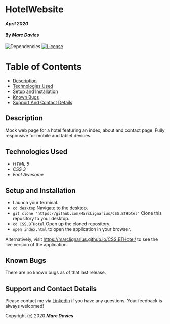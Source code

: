 # HotelWebsite

#### _April 2020_

#### By _**Marc Davies**_

![Dependencies](https://img.shields.io/badge/dependencies-up%20to%20date-brightgreen.svg)
[![License](https://img.shields.io/badge/license-MIT-blue.svg)](https://opensource.org/licenses/MIT)

# Table of Contents

<!--ts-->
   * [Description](#description)
   * [Technologies Used](#technologies-used)
   * [Setup and Installation](#setup-and-installation)
   * [Known Bugs](#known-bugs)
   * [Support And Contact Details](#support-and-contact-details)
<!--te-->

## Description

Mock web page for a hotel featuring an index, about and contact page. Fully responsive for mobile and tablet devices.

## Technologies Used

  * _HTML 5_
  * _CSS 3_
  * _Font Awesome_

## Setup and Installation

* Launch your terminal.
* `cd desktop` Navigate to the desktop.
* `git clone "https://github.com/MarcLignarius/CSS.BTHotel"` Clone this repository to your desktop.
* `cd CSS.BTHotel` Open up the cloned repository.
* `open index.html` to open the application in your browser.

Alternatively, visit https://marclignarius.github.io/CSS.BTHotel/ to see the live version of the application.

## Known Bugs
There are no known bugs as of that last release.

## Support and Contact Details
Please contact me via <a href="https://www.linkedin.com/in/marcdaviesriot/">LinkedIn</a> if you have any questions. Your feedback is always welcomed!

Copyright (c) 2020 **_Marc Davies_**
